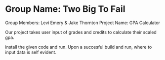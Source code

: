 # Group Name: Two Big To Fail
Group Members: Levi Emery & Jake Thornton
Project Name: GPA Calculator

Our project takes user input of grades and credits to calculate their scaled gpa.

install the given code and run. Upon a succesful build and run, where to input data is self evident.
